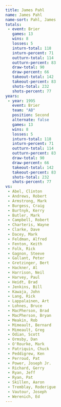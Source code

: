 ```yaml
---
title: James Pahl
name: James Pahl
name-sort: Pahl, James
totals:
 - event: Brier
   games: 13
   wins: 8
   losses: 5
   inturn-total: 118
   inturn-percent: 71
   outturn-total: 114
   outturn-percent: 83
   draw-total: 90
   draw-percent: 66
   takeout-total: 142
   takeout-percent: 83
   shots-total: 232
   shots-percent: 77
years:
 - year: 1995
   event: Brier
   team: "AB"
   position: Second
   alternate: false
   games: 13
   wins: 8
   losses: 5
   inturn-total: 118
   inturn-percent: 71
   outturn-total: 114
   outturn-percent: 83
   draw-total: 90
   draw-percent: 66
   takeout-total: 142
   takeout-percent: 83
   shots-total: 232
   shots-percent: 77
vs:
 - Abel, Clinton
 - Andrews, Robert
 - Armstrong, Mark
 - Burgess, Craig
 - Burtnyk, Kerry
 - Butler, Mark
 - Campbell, Robert
 - Charteris, Wayne
 - Clarke, Dave
 - Dacey, Mark
 - Feldman, Alfred
 - Fenton, Keith
 - Folk, Rick
 - Gagnon, Steeve
 - Gallant, Peter
 - Gretzinger, Bert
 - Hackner, Al
 - Harrison, Neil
 - Harvey, Paul
 - Heidt, Brad
 - Jenkins, Bill
 - Kawaja, John
 - Lang, Rick
 - Lappalainen, Art
 - Lohnes, Bruce
 - MacPherson, Brad
 - MacPherson, Bryan
 - Meakin, Rob
 - Mimeault, Bernard
 - Mimeault, Greg
 - Odian, Scott
 - Ormsby, Dan
 - O'Rourke, Mark
 - Patriquin, Chuck
 - Peddigrew, Ken
 - Perroud, Pat
 - Power, Joseph Jr.
 - Richard, Gerry
 - Ryan, Jeff
 - Ryan, Pat
 - Skillen, Aaron
 - Tremblay, Roderigue
 - Vautour, Joseph
 - Werenich, Ed
---
```

